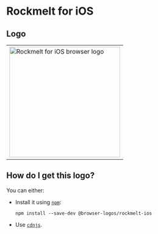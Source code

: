 # Rockmelt for iOS

## Logo

<table>
    <tr height=300>
        <td>
            <a href="https://github.com/alrra/browser-logos/tree/53b633e26e2cf6a536d2d76451181f348cd45de3/src/archive/rockmelt-ios">
                <img width=290 src="https://raw.githubusercontent.com/alrra/browser-logos/53b633e26e2cf6a536d2d76451181f348cd45de3/src/archive/rockmelt-ios/rockmelt-ios_512x512.png" alt="Rockmelt for iOS browser logo">
            </a>
        </td>
    </tr>
</table>

## How do I get this logo?

You can either:

* Install it using [`npm`][npm]:

  `npm install --save-dev @browser-logos/rockmelt-ios`

* Use [`cdnjs`][cdnjs].

<!-- Link labels: -->

[cdnjs]: https://cdnjs.com/libraries/browser-logos
[npm]: https://www.npmjs.com/
